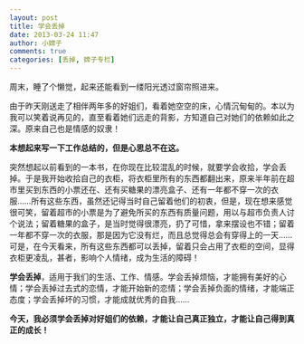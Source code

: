 ```yaml
---
layout: post
title: 学会丢掉
date: 2013-03-24 11:47
author: 小嫦子
comments: true
categories: [丢掉, 嫦子专栏]
---
```

周末，睡了个懒觉，起来还能看到一缕阳光透过窗帘照进来。

由于昨天刚送走了相伴两年多的好姐们，看着她空空的床，心情沉甸甸的。本以为我可以笑着说再见的，直至看着她们远走的背影，方知道自己对她们的依赖如此之深。原来自己也是情感的奴隶！

<strong>本想起来写一下工作总结的，但是心思总不在这。</strong>
<!--more-->
突然想起以前看到的一本书，在你现在比较混乱的时候，就要学会收拾，学会丢掉。于是我开始收拾自己的衣柜，将衣柜里所有的东西都翻出来，原来半年前在超市里买到东西的小票还在、还有买糖果的漂亮盒子、还有一年都不穿一次的衣服……所有这些东西，虽然还记得当时自己留着他们的初衷，但是，现在想来感觉很可笑，留着超市的小票是为了避免所买的东西有质量问题，用以与超市负责人讨个说法；留着糖果的盒子，是当时觉得很漂亮，扔了可惜，拿来摆设也不错；留着一年都不穿一次的衣服，那是因为它没有烂，而且总觉得总会有穿得上的一天……可是，在今天看来，所有这些东西都可以丢掉，留着只会占用了衣柜的空间，显得衣柜更凌乱，甚者，影响个人情绪，成为生活的障碍！

<strong>学会丢掉</strong>，适用于我们的生活、工作、情感。学会丢掉烦恼，才能拥有美好的心情；学会丢掉过去式的恋情，才能开始新的恋情；学会丢掉负面的情绪，才能端正态度；学会丢掉坏的习惯，才能成就优秀的自我……

<strong>今天，我必须学会丢掉对好姐们的依赖，才能让自己真正独立，才能让自己得到真正的成长！</strong>
